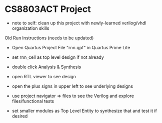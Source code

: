 # CS8803ACT Project

- note to self: clean up this project with newly-learned verilog/vhdl organization skills


Old Run Instructions (needs to be updated)
- Open Quartus Project File "rnn.qpf" in Quartus Prime Lite
- set rnn_cell as top level design if not already
- double click Analysis & Synthesis
- open RTL viewer to see design
- open the plus signs in upper left to see underlying designs
- use project navigator => files to see the Verilog and explore files/functional tests

- set smaller modules as Top Level Entity to synthesize that and test it if desired
